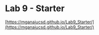 # Lab 9 - Starter
 [https://mganaiucsd.github.io/Lab9_Starter/](https://mganaiucsd.github.io/Lab9_Starter/)